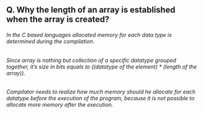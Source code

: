 ## **Q. Why the length of an array is established when the array is created?**
###### In the C based languages allocated memory for each data type is determined during the compilation. 
###### Since array is nothing but collection of a specific datatype grouped together, it’s size in bits equals to ((datatype of the element) * (length of the array)). 
###### Compilator needs to realize how much memory should he allocate for each datatype before the execution of the program, because it is not possible to allocate more memory after the execution.
